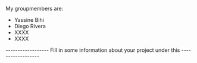 My groupmembers are:
- Yassine Bihi
- Diego Rivera
- XXXX
- XXXX


------------------ Fill in some information about your project under this ------------------

